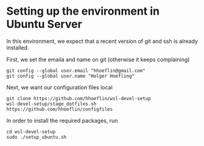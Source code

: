 # Setting up the environment in Ubuntu Server

In this environment, we expect that a recent version of git and ssh is already installed. 

First, we set the emaila and name on git (otherwise it keeps complaining)

```
git config --global user.email "hhoeflin@gmail.com"
git config --global user.name "Holger Hoefling"
```

Next, we want our configuration files local

```
git clone https://github.com/hhoeflin/wsl-devel-setup
wsl-devel-setup/stage_dotfiles.sh https://github.com/hhoeflin/configfiles
```

In order to install the required packages, run 
```
cd wsl-devel-setup
sudo ./setup_ubuntu.sh
```
